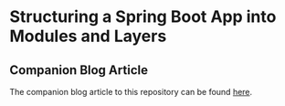 # Structuring a Spring Boot App into Modules and Layers
 
## Companion Blog Article
The companion blog article to this repository can be found [here](https://reflectoring.io/testing-verticals-and-layers-spring-boot/).
